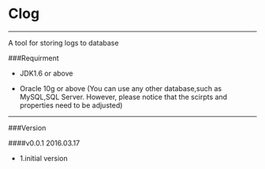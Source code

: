 # Clog

-----------------

A tool for storing logs to database

###Requirment

* JDK1.6 or above

* Oracle 10g or above (You can use any other database,such as MySQL,SQL Server. However, please notice that the scirpts and properties need to be adjusted)

--------------------

###Version

####v0.0.1 2016.03.17

* 1.initial version




